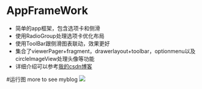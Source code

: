 # AppFrameWork

- 简单的app框架，包含选项卡和侧滑
- 使用RadioGroup处理选项卡优化布局
- 使用ToolBar跟侧滑图表联动，效果更好
- 集合了viewerPager+fragment，drawerlayout+toolbar，optionmenu以及circleImageView处理头像等功能
- 详细介绍可以参考[我的csdn博客](http://blog.csdn.net/xsf50717/article/details/49799485) 

#运行图
more to see myblog
![](http://img.blog.csdn.net/20151112183122296?watermark/2/text/aHR0cDovL2Jsb2cuY3Nkbi5uZXQv/font/5a6L5L2T/fontsize/400/fill/I0JBQkFCMA==/dissolve/70/gravity/Center) 
